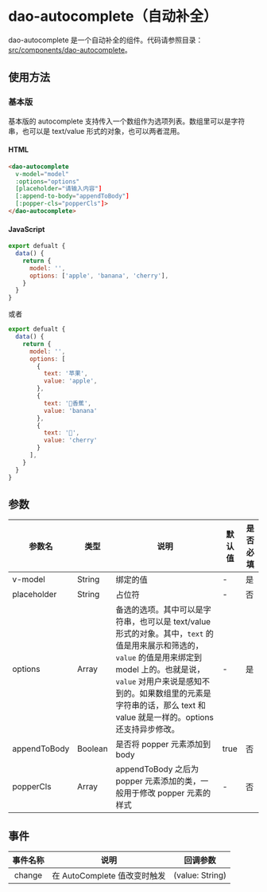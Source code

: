 # dao-autocomplete（自动补全）

dao-autocomplete 是一个自动补全的组件。代码请参照目录：[src/components/dao-autocomplete](../src/components/dao-autocomplete)。

## 使用方法

### 基本版

基本版的 autocomplete 支持传入一个数组作为选项列表。数组里可以是字符串，也可以是 text/value 形式的对象，也可以两者混用。

#### HTML

```HTML
<dao-autocomplete
  v-model="model"
  :options="options"
  [placeholder="请输入内容"]
  [:append-to-body="appendToBody"]
  [:popper-cls="popperCls"]>
</dao-autocomplete>
```

#### JavaScript

```javascript
export defualt {
  data() {
    return {
      model: '',
      options: ['apple', 'banana', 'cherry'],
    }
  }
}
```

或者

```javascript
export defualt {
  data() {
    return {
      model: '',
      options: [
        {
          text: '苹果',
          value: 'apple',
        },
        {
          text: '🍌香蕉',
          value: 'banana'
        },
        {
          text: '🍒',
          value: 'cherry'
        }
      ],
    }
  }
}
```

## 参数

| 参数名         | 类型     | 说明                                       | 默认值  | 是否必填 |
| ----------- | ------ | ---------------------------------------- | ---- | ---- |
| v-model     | String | 绑定的值                                     | -    | 是    |
| placeholder | String | 占位符                                      | -    | 否    |
| options     | Array  | 备选的选项。其中可以是字符串，也可以是 text/value 形式的对象。其中，`text` 的值是用来展示和筛选的，`value` 的值是用来绑定到 model 上的。也就是说，`value` 对用户来说是感知不到的。如果数组里的元素是字符串的话，那么 text 和 value 就是一样的。options 还支持异步修改。 | -    | 是    |
| appendToBody | Boolean | 是否将 popper 元素添加到 body |true|否|
| popperCls | Array | appendToBody 之后为 popper 元素添加的类，一般用于修改 popper 元素的样式 | - |否|

## 事件

| 事件名称 | 说明 | 回调参数 |
|:-------:|:---:|:-------:|
| change | 在 AutoComplete 值改变时触发 | (value: String) |
